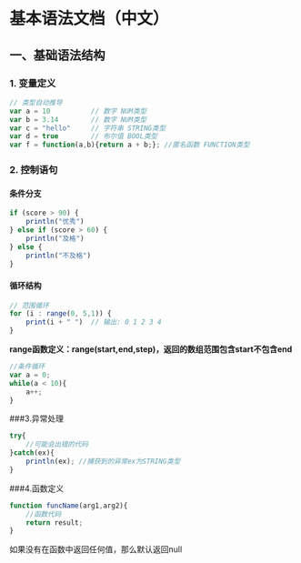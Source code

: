 # 基本语法文档（中文）


## 一、基础语法结构

### 1. 变量定义
```javascript
// 类型自动推导
var a = 10          // 数字 NUM类型
var b = 3.14        // 数字 NUM类型
var c = "hello"     // 字符串 STRING类型
var d = true        // 布尔值 BOOL类型
var f = function(a,b){return a + b;}; //匿名函数 FUNCTION类型

```

### 2. 控制语句
#### 条件分支
```javascript
if (score > 90) {
    println("优秀")
} else if (score > 60) {
    println("及格") 
} else {
    println("不及格")
}
```

#### 循环结构

```javascript
// 范围循环
for (i : range(0, 5,1)) {
    print(i + " ")  // 输出: 0 1 2 3 4
}
```
**range函数定义：range(start,end,step)，返回的数组范围包含start不包含end**

```javascript
//条件循环
var a = 0;
while(a < 10){
	a++;
}
```
###3.异常处理

```javascript
try{
	//可能会出错的代码
}catch(ex){
	println(ex); //捕获到的异常ex为STRING类型
}
```

###4.函数定义

```javascript
function funcName(arg1,arg2){
	//函数代码
	return result;
}
```
如果没有在函数中返回任何值，那么默认返回null


